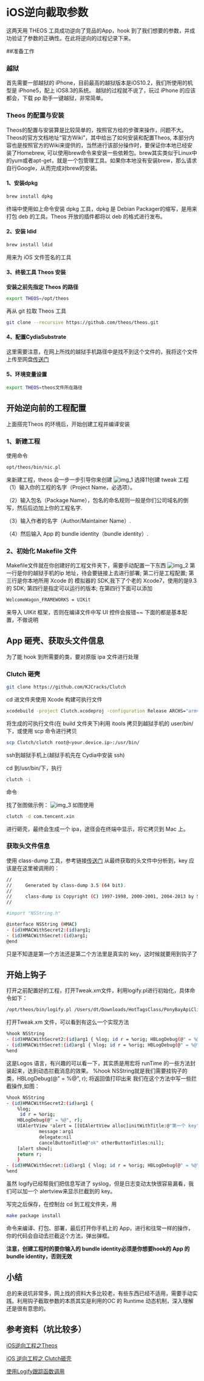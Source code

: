 # iOS逆向截取参数

这两天用 THEOS 工具成功逆向了竞品的App，hook 到了我们想要的参数，并成功验证了参数的正确性。在此将逆向的过程记录下来。

##准备工作
### 越狱
首先需要一部越狱的 iPhone，目前最高的越狱版本是iOS10.2，我们所使用的机型是 iPhone5，配上 iOS8.3的系统。
越狱的过程就不说了，玩过 iPhone 的应该都会，下载 pp 助手一键越狱，非常简单。

### Theos 的配置与安装
Theos的配置与安装算是比较简单的，按照官方给的步骤来操作，问题不大。Theos的官方文档地址“官方Wiki”，其中给出了如何安装和配置Theos, 本部分内容也是按照官方的Wiki来提供的，当然进行该部分操作时，要保证你本地已经安装了Homebrew, 可以使用brew命令来安装一些依赖包。brew其实类似于Linux中的yum或者apt-get，就是一个包管理工具。如果你本地没有安装brew，那么请求自行Google，从而完成对brew的安装。
#### 1、安装dpkg
``` bash
brew install dpkg

```
终端中使用如上命令安装 dpkg 工具，dpkg 是 Debian Packager的缩写，是用来打包 deb 的工具。Theos 开放的插件都将以 deb 的格式进行发布。
#### 2、安装 ldid
``` bash
brew install ldid
```
用来为 iOS 文件签名的工具
#### 3、终极工具 Theos 安装
**安装之前先指定 Theos 的路径**

``` bash
export THEOS=/opt/theos
```

再从 git 拉取 Theos 工具
``` bash
git clone --recursive https://github.com/theos/theos.git
```
#### 4、配置CydiaSubstrate
这里需要注意，在网上所找的越狱手机路径中是找不到这个文件的，我将这个文件上传至网盘[传送门](https://pan.baidu.com/s/1skZRGmh)

#### 5、环境变量设置
``` bash
export THEOS=theos文件所在路径
```

## 开始逆向前的工程配置
上面搭完Theos 的环境后，开始创建工程并编译安装
### 1、新建工程
使用命令

```bash
opt/theos/bin/nic.pl
```

来新建工程，theos 会一步一步引导你来创建
![img_1](http://images2015.cnblogs.com/blog/545446/201607/545446-20160728101706700-229365119.png)
选择11创建 tweak 工程
（1）输入你的工程的名字（Project Name，必选项）。

（2）输入包名（Package Name），包名的命名规则一般是你们公司域名的倒写，然后后边加上你的工程名字.

（3）输入作者的名字（Author/Maintainer Name）.

（4）然后输入 App 的 bundle identity（bundle identity）.

### 2、初始化 Makefile 文件
Makefile文件就在你创建好的工程文件夹下，需要手动配置一下东西
![img_2](http://images2015.cnblogs.com/blog/545446/201607/545446-20160729102735434-596676815.png)
第一行是你的越狱手机的ip 地址，待会要链接上去进行部署;
第二行是工程配置;
第三行是你本地所用 Xcode 的 模拟器的 SDK,我下了个老的 Xcode7，使用的是9.3的 SDK;
第四行是指定可以运行的版本;
在第四行下面可以添加
```bash
WelcomeWagon_FRAMEWORKS = UIKit
```
来导入 UIKit 框架，否则在编译文件中写 UI 控件会报错~~
下面的都是基本配置，不做说明

## App 砸壳、获取头文件信息
为了能 hook 到所需要的类，要对原版 ipa 文件进行处理
### Clutch 砸壳
```bash
git clone https://github.com/KJCracks/Clutch
```
cd 进文件夹使用 Xcode 构建可执行文件

```bash
xcodebuild -project Clutch.xcodeproj -configuration Release ARCHS="armv7 armv7s arm64" build
```
将生成的可执行文件(在 build 文件夹下)利用 itools 拷贝到越狱手机的 user/bin/下，或使用 scp 命令进行拷贝

```bash
scp Clutch/clutch root@<your.device.ip>:/usr/bin/
```
ssh到越狱手机上(越狱手机先在 Cydia中安装 ssh)

 cd 到/usr/bin/下，执行
 
 ```bash
 clutch -i
 ```
 命令
 
 找了张图做示例：
 ![img_3](http://upload-images.jianshu.io/upload_images/931214-d0f6b241601f8f0a.jpg?imageMogr2/auto-orient/strip%7CimageView2/2/format/jpg)
 如图使用
 
 ```bash
 clutch -d com.tencent.xin
 ```
 进行砸壳，最终会生成一个 ipa，途径会在终端中显示，将它拷贝到 Mac 上。
 
### 获取头文件信息
使用 class-dump 工具，参考链接[传送门](http://blog.csdn.net/ioszhuang2015/article/details/68928741)
从最终获取的头文件中分析到，key 应该是在这里被调用的：

```bash
//
//     Generated by class-dump 3.5 (64 bit).
//
//     class-dump is Copyright (C) 1997-1998, 2000-2001, 2004-2013 by Steve Nygard.
//

#import "NSString.h"

@interface NSString (HMAC)
- (id)HMACWithSecret2:(id)arg1;
- (id)HMACWithSecret:(id)arg1;
@end
```
只是不知道是第一个方法还是第二个方法里是真实的 key，这时候就要用到钩子了

## 开始上钩子
打开之前配置好的工程，打开Tweak.xm文件，利用logify.pl进行初始化，具体命令如下：

```bash
/opt/theos/bin/logify.pl /Users/dt/Downloads/HotTagsClass/PonyBayApiClient.h  > /Users/dt/hookmkey/Tweak.xm
```

打开Tweak.xm 文件，可以看到有这么一个实现方法

```bash
%hook NSString
- (id)HMACWithSecret2:(id)arg1 { %log; id r = %orig; HBLogDebug(@" = %@", r); return r; }
- (id)HMACWithSecret:(id)arg1 { %log; id r = %orig; HBLogDebug(@" = %@", r); return r; }
%end

```
这是Logos 语言，有兴趣的可以看一下，其实质是用宏将 runTime 的一些方法封装起来，达到动态拦截消息的效果。
%hook NSString就是我们需要挂钩子的类，HBLogDebug(@" = %@", r); 将返回值打印出来
我们在这个方法中写一些拦截操作,如图：

```bash
%hook NSString
- (id)HMACWithSecret2:(id)arg1 {
 	%log; 
	 id r = %orig; 
 	HBLogDebug(@" = %@", r); 
 	UIAlertView *alert = [[UIAlertView alloc]initWithTitle:@"第一个 key" 
 			message：arg1
 			delegate:nil
 			cancelButtonTitle@"ok" otherButtonTitles:nil];
 	[alert show];
 	return r; 
 	}
- (id)HMACWithSecret:(id)arg1 { %log; id r = %orig; HBLogDebug(@" = %@", r); return r; }
%end
```
虽然 logify已经帮我们把信息写进了 syslog，但是日志变动太快很容易漏看，我们可以加一个 alertview来显示拦截到的 key。

写完之后保存，在控制台 cd 到工程文件夹，用

```bash
make package install
```
命令来编译、打包、部署，最后打开你手机上的 App，进行和往常一样的操作，你的代码会自动去拦截这个方法，弹出弹框。

**注意，创建工程时的要你输入的 bundle identity必须是你想要hook的 App 的 bundle identity，否则无效**

## 小结
总的来说坑非常多，网上找的资料大多比较老，有些东西已经不适用，需要手动实践。利用钩子截取参数的本质其实是利用的OC 的 Runtime 动态机制，深入理解还是很有意思的。

## 参考资料（坑比较多）
[iOS逆向工程之Theos](http://www.cnblogs.com/ludashi/p/5714095.html)

[iOS 逆向工程之 Clutch砸壳](http://www.jianshu.com/p/4cfd86600ced)

[使用Logify跟踪函数调用](https://wizardforcel.gitbooks.io/ios-sec-wiki/content/chapter8/issue8-3.html)



 
 